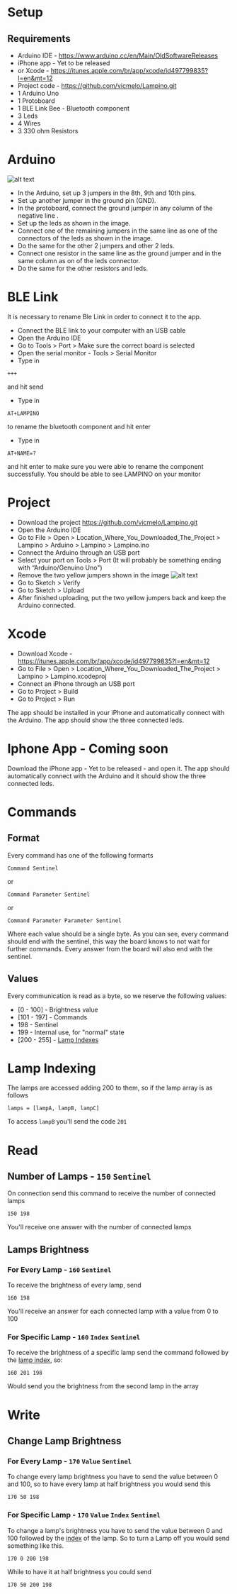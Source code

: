# Setup
## Requirements
- Arduino IDE - https://www.arduino.cc/en/Main/OldSoftwareReleases
- iPhone app - Yet to be released
- or Xcode - https://itunes.apple.com/br/app/xcode/id497799835?l=en&mt=12
- Project code - https://github.com/vicmelo/Lampino.git
- 1 Arduino Uno
- 1 Protoboard
- 1 BLE Link Bee - Bluetooth component
- 3 Leds
- 4 Wires
- 3 330 ohm Resistors

# Arduino
![alt text](https://raw.github.com/vicmelo/Lampino/feature/SpeechRecognition/IMG_1826.JPG)
- In the Arduino, set up 3 jumpers in the 8th, 9th and 10th pins.
- Set up another jumper in the ground pin (GND).
- In the protoboard, connect the ground jumper in any column of the negative line .
- Set up the leds as shown in the image.
- Connect one of the remaining jumpers in the same line as one of the connectors of the leds as shown in the image.
- Do the same for the other 2 jumpers and other 2 leds.
- Connect one resistor in the same line as the ground jumper and in the same column as on of the leds connector.
- Do the same for the other resistors and leds.

# BLE Link
It is necessary to rename Ble Link in order to connect it to the app.
- Connect the BLE link to your computer with an USB cable
- Open the Arduino IDE
- Go to Tools > Port > Make sure the correct board is selected
- Open the serial monitor - Tools > Serial Monitor
- Type in 
```
+++
```
and hit send
- Type in 
```
AT+LAMPINO
```
to rename the bluetooth component and hit enter
- Type in 
```
AT+NAME=?
```
and hit enter to make sure you were able to rename the component successfully. You should be able to see LAMPINO on your monitor 

# Project
- Download the project https://github.com/vicmelo/Lampino.git
- Open the Arduino IDE
- Go to File > Open > Location_Where_You_Downloaded_The_Project > Lampino > Arduino > Lampino > Lampino.ino
- Connect the Arduino through an USB port
- Select your port on Tools > Port (It will probably be something ending with “Arduino/Genuino Uno") 
- Remove the two yellow jumpers shown in the image
![alt text](https://raw.github.com/vicmelo/Lampino/feature/SpeechRecognition/IMG_1825.JPG)
- Go to Sketch > Verify
- Go to Sketch > Upload
- After finished uploading, put the two yellow jumpers back and keep the Arduino connected.

# Xcode
- Download Xcode - https://itunes.apple.com/br/app/xcode/id497799835?l=en&mt=12
- Go to File > Open > Location_Where_You_Downloaded_The_Project > Lampino > Lampino.xcodeproj
- Connect an iPhone through an USB port
- Go to Project > Build
- Go to Project > Run

The app should be installed in your iPhone and automatically connect with the Arduino. The app should show the three connected leds.

# Iphone App - Coming soon
Download the iPhone app - Yet to be released - and open it. The app should automatically connect with the Arduino and it should show the three connected leds.

# Commands
## Format
Every command has one of the following formarts
```
Command Sentinel
```
or
```
Command Parameter Sentinel
```
or
```
Command Parameter Parameter Sentinel
```
Where each value should be a single byte. As you can see, every command should end with the sentinel, this way the board knows to not wait for further commands.
Every answer from the board will also end with the sentinel.

## Values
Every communication is read as a byte, so we reserve the following values:
- [0 - 100] - Brightness value
- [101 - 197] - Commands
- 198 - Sentinel
- 199 - Internal use, for "normal" state
- [200 - 255] - [Lamp Indexes](#LampIndex)

# <a name="LampIndex"></a> Lamp Indexing

The lamps are accessed adding 200 to them, so if the lamp array is as follows
```
lamps = [lampA, lampB, lampC]
```
To access ``lampB`` you'll send the code ``201``

# Read
## Number of Lamps - ``150`` ``Sentinel``
On connection send this command to receive the number of connected lamps
```
150 198
```
You'll receive one answer with the number of connected lamps

## Lamps Brightness
### For Every Lamp - ``160`` ``Sentinel``
To receive the brightness of every lamp, send
```
160 198
```
You'll receive an answer for each connected lamp with a value from 0 to 100

### For Specific Lamp - ``160`` ``Index`` ``Sentinel``
To receive the brightness of a specific lamp send the command followed by the [lamp index](#LampIndex), so:
```
160 201 198
```
Would send you the brightness from the second lamp in the array

# Write
## Change Lamp Brightness
### For Every Lamp - ``170`` ``Value`` ``Sentinel``
To change every lamp brightness you have to send the value between 0 and 100, so to have every lamp at half brightness you would send this
```
170 50 198
```

### For Specific Lamp - ``170`` ``Value`` ``Index`` ``Sentinel``
To change a lamp's brightness you have to send the value between 0 and 100 followed by the [index](#LampIndex) of the lamp. So to turn a Lamp off you would send something like this.
```
170 0 200 198
```
While to have it at half brightness you could send
```
170 50 200 198
```
